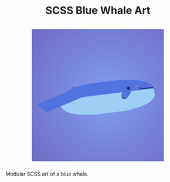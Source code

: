 <h1 align="center">
  <br>
  <br>
  <strong>
    SCSS Blue Whale Art
  </strong>
  <br>
  <br>
  <img alt="SCSS art of a blue whale." src="whale.png" width="360px">
</h1>
Modular SCSS art of a blue whale.
